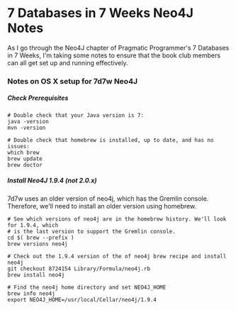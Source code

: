 # 7 Databases in 7 Weeks Neo4J Notes

As I go through the Neo4J chapter of Pragmatic Programmer's 7 Databases in 7 Weeks,
I'm taking some notes to ensure that the book club members can all get set up and
running effectively.

### Notes on OS X setup for 7d7w Neo4J

##### Check Prerequisites

    # Double check that your Java version is 7:
    java -version
    mvn -version

    # Double check that homebrew is installed, up to date, and has no issues:
    which brew
    brew update
    brew doctor

##### Install Neo4J 1.9.4 (not 2.0.x)

7d7w uses an older version of neo4j, which has the Gremlin console. Therefore, we'll
need to install an older version using homebrew.

    # See which versions of neo4j are in the homebrew history. We'll look for 1.9.4, which
    # is the last version to support the Gremlin console.
    cd $( brew --prefix )
    brew versions neo4j

    # Check out the 1.9.4 version of the of neo4j brew recipe and install neo4j
    git checkout 8724154 Library/Formula/neo4j.rb
    brew install neo4j

    # Find the neo4j home directory and set NEO4J_HOME
    brew info neo4j
    export NEO4J_HOME=/usr/local/Cellar/neo4j/1.9.4

